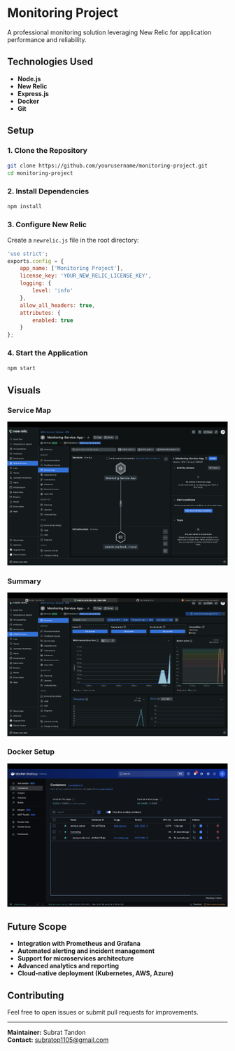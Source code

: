 # Monitoring Project

A professional monitoring solution leveraging New Relic for application performance and reliability.

## Technologies Used

- **Node.js**
- **New Relic**
- **Express.js**
- **Docker**
- **Git**

## Setup

### 1. Clone the Repository

```bash
git clone https://github.com/yourusername/monitoring-project.git
cd monitoring-project
```

### 2. Install Dependencies

```bash
npm install
```

### 3. Configure New Relic

Create a `newrelic.js` file in the root directory:

```js
'use strict';
exports.config = {
    app_name: ['Monitoring Project'],
    license_key: 'YOUR_NEW_RELIC_LICENSE_KEY',
    logging: {
        level: 'info'
    },
    allow_all_headers: true,
    attributes: {
        enabled: true
    }
};
```

### 4. Start the Application

```bash
npm start
```

## Visuals

### Service Map

![Service Map](service-map.png)

### Summary

![Summary](summary.png)

### Docker Setup

![Docker](docker.png)

## Future Scope

- **Integration with Prometheus and Grafana**
- **Automated alerting and incident management**
- **Support for microservices architecture**
- **Advanced analytics and reporting**
- **Cloud-native deployment (Kubernetes, AWS, Azure)**

## Contributing

Feel free to open issues or submit pull requests for improvements.

---

**Maintainer:** Subrat Tandon  
**Contact:** subratop1105@gmail.com